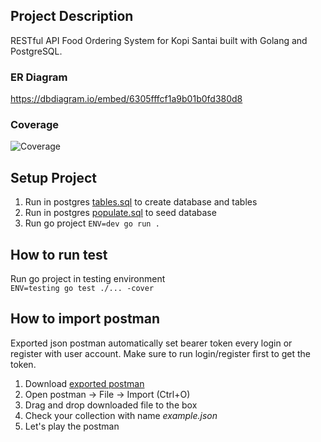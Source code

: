 ## Project Description
RESTful API Food Ordering System for Kopi Santai built with Golang and PostgreSQL.

### ER Diagram  
https://dbdiagram.io/embed/6305fffcf1a9b01b0fd380d8

### Coverage
![Coverage](https://heroku.example.com/cover.png "coverage")
  
  
## Setup Project
1. Run in postgres [tables.sql](https://heroku.example.com/tables.sql) to create database and tables
2. Run in postgres [populate.sql](https://heroku.example.com/populate.sql) to seed database
3. Run go project ```ENV=dev go run .```

## How to run test
Run go project in testing environment  
```ENV=testing go test ./... -cover```

## How to import postman
Exported json postman automatically set bearer token every login or register with user account.
Make sure to run login/register first to get the token.
1. Download [exported postman](https://heroku.example.com/final-project-backend.postman_collection.json)
2. Open postman -> File -> Import (Ctrl+O)
3. Drag and drop downloaded file to the box
4. Check your collection with name _example.json_
5. Let's play the postman
